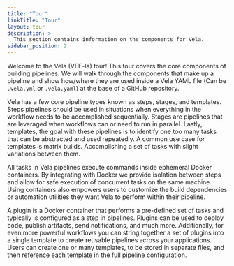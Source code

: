 ```yaml
---
title: "Tour"
linkTitle: "Tour"
layout: tour
description: >
  This section contains information on the components for Vela.
sidebar_position: 2
---
```


Welcome to the Vela (VEE-la) tour! This tour covers the core components of building pipelines. We will walk through the components that make up a pipeline and show how/where they are used inside a Vela YAML file (Can be `.vela.yml` or `.vela.yaml`) at the base of a GitHub repository.

Vela has a few core pipeline types known as steps, stages, and templates. Steps pipelines should be used in situations when everything in the workflow needs to be accomplished sequentially. Stages are pipelines that are leveraged when workflows can or need to run in parallel. Lastly, templates, the goal with these pipelines is to identify one too many tasks that can be abstracted and used repeatedly. A common use case for templates is matrix builds. Accomplishing a set of tasks with slight variations between them.

All tasks in Vela pipelines execute commands inside ephemeral Docker containers. By integrating with Docker we provide isolation between steps and allow for safe execution of concurrent tasks on the same machine. Using containers also empowers users to customize the build dependencies or automation utilities they want Vela to perform within their pipeline.

A plugin is a Docker container that performs a pre-defined set of tasks and typically is configured as a step in pipelines. Plugins can be used to deploy code, publish artifacts, send notifications, and much more. Additionally, for even more powerful workflows you can string together a set of plugins into a single template to create reusable pipelines across your applications. Users can create one or many templates, to be stored in separate files, and then reference each template in the full pipeline configuration.

